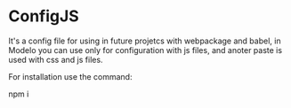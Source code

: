 # ConfigJS
It's a config file for using in future projetcs with webpackage and babel, in Modelo you can use only for configuration with js files, and anoter paste is
used with css and js files.

For installation use the command:

npm i 
